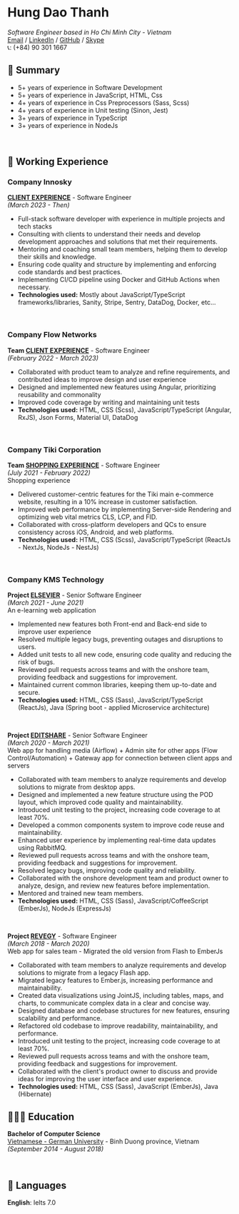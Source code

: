 # Hung Dao Thanh  
*Software Engineer based in Ho Chi Minh City - Vietnam*<br>
[Email](mailto:hung.dt8796@gmail.com) /
[LinkedIn](https://www.linkedin.com/in/hung-dao-thanh-ab74501b0) /
[GitHub](https://github.com/hungdao8796) /
[Skype](skype:oratnar123@gmail.com?chat)
<br>
📞: (+84) 90 301 1667

## 🚩 Summary
- 5+ years of experience in Software Development
- 5+ years of experience in JavaScript, HTML, Css
- 4+ years of experience in Css Preprocessors (Sass, Scss)
- 4+ years of experience in Unit testing (Sinon, Jest)
- 3+ years of experience in TypeScript
- 3+ years of experience in NodeJs

<br>

## 📌 Working Experience

### Company Innosky
**<ins>CLIENT EXPERIENCE</ins>** - Software Engineer  <br>
_(March 2023 - Then)_ <br>
- Full-stack software developer with experience in multiple projects and tech stacks
- Consulting with clients to understand their needs and develop development approaches and solutions that met their requirements.
- Mentoring and coaching small team members, helping them to develop their skills and knowledge.
- Ensuring code quality and structure by implementing and enforcing code standards and best practices.
- Implementing CI/CD pipeline using Docker and GitHub Actions when necessary.
- **Technologies used:** Mostly about JavaScript/TypeScript frameworks/libraries, Sanity, Stripe, Sentry, DataDog, Docker, etc...

<br>

### Company Flow Networks
**Team <ins>CLIENT EXPERIENCE</ins>** - Software Engineer  <br>
_(February 2022 - March 2023)_ <br>
- Collaborated with product team to analyze and refine requirements, and contributed ideas to improve design and user experience
- Designed and implemented new features using Angular, prioritizing reusability and commonality
- Improved code coverage by writing and maintaining unit tests
- **Technologies used:** HTML, CSS (Scss), JavaScript/TypeScript (Angular, RxJS), Json Forms, Material UI, DataDog

<br>

### Company Tiki Corporation
**Team <ins>SHOPPING EXPERIENCE</ins>** - Software Engineer  <br>
_(July 2021 - February 2022)_ <br>
Shopping experience
- Delivered customer-centric features for the Tiki main e-commerce website, resulting in a 10% increase in customer satisfaction.
- Improved web performance by implementing Server-side Rendering and optimizing web vital metrics CLS, LCP, and FID.
- Collaborated with cross-platform developers and QCs to ensure consistency across iOS, Android, and web platforms.
- **Technologies used:** HTML, CSS (Scss), JavaScript/TypeScript (ReactJs - NextJs, NodeJs - NestJs)

<br>

### Company KMS Technology
**Project <ins>ELSEVIER</ins>** - Senior Software Engineer <br>
_(March 2021 - June 2021)_ <br>
An e-learning web application
- Implemented new features both Front-end and Back-end side to improve user experience
- Resolved multiple legacy bugs, preventing outages and disruptions to users.
- Added unit tests to all new code, ensuring code quality and reducing the risk of bugs.
- Reviewed pull requests across teams and with the onshore team, providing feedback and suggestions for improvement.
- Maintained current common libraries, keeping them up-to-date and secure.
- **Technologies used:** HTML, CSS (Sass), JavaScript/TypeScript (ReactJs), Java (Spring boot - applied Microservice architecture)

<br>

**Project <ins>EDITSHARE</ins>** - Senior Software Engineer <br>
_(March 2020 - March 2021)_ <br>
Web app for handling media (Airflow) + Admin site for other apps (Flow Control/Automation) + Gateway app for connection between client apps and servers
- Collaborated with team members to analyze requirements and develop solutions to migrate from desktop apps.
- Designed and implemented a new feature structure using the POD layout, which improved code quality and maintainability.
- Introduced unit testing to the project, increasing code coverage to at least 70%.
- Developed a common components system to improve code reuse and maintainability.
- Enhanced user experience by implementing real-time data updates using RabbitMQ.
- Reviewed pull requests across teams and with the onshore team, providing feedback and suggestions for improvement.
- Resolved legacy bugs, improving code quality and reliability.
- Collaborated with the onshore development team and product owner to analyze, design, and review new features before implementation.
- Mentored and trained new team members.
- **Technologies used:** HTML, CSS (Sass), JavaScript/CoffeeScript (EmberJs), NodeJs (ExpressJs)

<br>

**Project <ins>REVEGY</ins>** - Software Engineer<br>
_(March 2018 - March 2020)_ <br>
Web app for sales team - Migrated the old version from Flash to EmberJs
- Collaborated with team members to analyze requirements and develop solutions to migrate from a legacy Flash app.
- Migrated legacy features to Ember.js, increasing performance and maintainability.
- Created data visualizations using JointJS, including tables, maps, and charts, to communicate complex data in a clear and concise way.
- Designed database and codebase structures for new features, ensuring scalability and performance.
- Refactored old codebase to improve readability, maintainability, and performance.
- Introduced unit testing to the project, increasing code coverage to at least 70%.
- Reviewed pull requests across teams and with the onshore team, providing feedback and suggestions for improvement.
- Collaborated with the client's product owner to discuss and provide ideas for improving the user interface and user experience.
- **Technologies used:** HTML, CSS (Sass), JavaScript (EmberJs), Java (Hibernate)

## 👩🏼‍🎓 Education

**Bachelor of Computer Science**<br>
[Vietnamese - German University](https://vgu.edu.vn/) - Binh Duong province, Vietnam <br> _(September 2014 - August 2018)_ <br>

<br>

## 💬 Languages

**English**: Ielts 7.0 <br>
